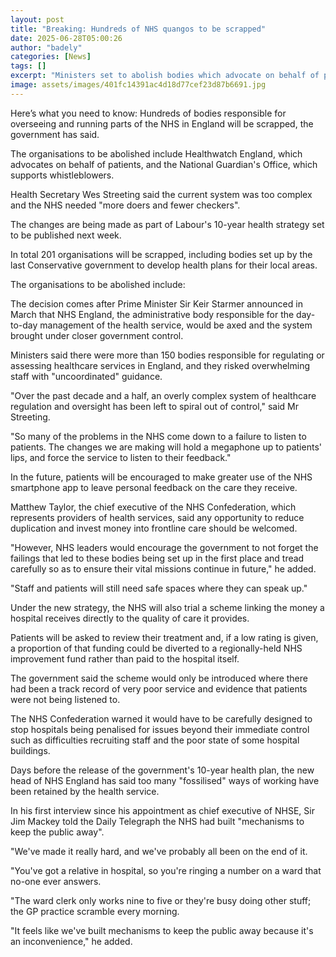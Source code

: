 ```yaml
---
layout: post
title: "Breaking: Hundreds of NHS quangos to be scrapped"
date: 2025-06-28T05:00:26
author: "badely"
categories: [News]
tags: []
excerpt: "Ministers set to abolish bodies which advocate on behalf of patients and support whistleblowers."
image: assets/images/401fc14391ac4d18d77cef23d87b6691.jpg
---
```


Here’s what you need to know: Hundreds of bodies responsible for overseeing and running parts of the NHS in England will be scrapped, the government has said.

The organisations to be abolished include Healthwatch England, which advocates on behalf of patients, and the National Guardian's Office, which supports whistleblowers.

Health Secretary Wes Streeting said the current system was too complex and the NHS needed "more doers and fewer checkers".

The changes are being made as part of Labour's 10-year health strategy set to be published next week.

In total 201 organisations will be scrapped, including bodies set up by the last Conservative government to develop health plans for their local areas.

The organisations to be abolished include:

The decision comes after Prime Minister Sir Keir Starmer announced in March that NHS England, the administrative body responsible for the day-to-day management of the health service, would be axed and the system brought under closer government control.

Ministers said there were more than 150 bodies responsible for regulating or assessing healthcare services in England, and they risked overwhelming staff with "uncoordinated" guidance.

"Over the past decade and a half, an overly complex system of healthcare regulation and oversight has been left to spiral out of control," said Mr Streeting.

"So many of the problems in the NHS come down to a failure to listen to patients. The changes we are making will hold a megaphone up to patients' lips, and force the service to listen to their feedback."

In the future, patients will be encouraged to make greater use of the NHS smartphone app to leave personal feedback on the care they receive.

Matthew Taylor, the chief executive of the NHS Confederation, which represents providers of health services, said any opportunity to reduce duplication and invest money into frontline care should be welcomed.

"However, NHS leaders would encourage the government to not forget the failings that led to these bodies being set up in the first place and tread carefully so as to ensure their vital missions continue in future," he added.

"Staff and patients will still need safe spaces where they can speak up."

Under the new strategy, the NHS will also trial a scheme linking the money a hospital receives directly to the quality of care it provides.

Patients will be asked to review their treatment and, if a low rating is given, a proportion of that funding could be diverted to a regionally-held NHS improvement fund rather than paid to the hospital itself.

The government said the scheme would only be introduced where there had been a track record of very poor service and evidence that patients were not being listened to.

The NHS Confederation warned it would have to be carefully designed to stop hospitals being penalised for issues beyond their immediate control such as difficulties recruiting staff and the poor state of some hospital buildings.

Days before the release of the government's 10-year health plan, the new head of NHS England has said too many "fossilised" ways of working have been retained by the health service.

In his first interview since his appointment as chief executive of NHSE, Sir Jim Mackey told the Daily Telegraph the NHS had built "mechanisms to keep the public away".

"We've made it really hard, and we've probably all been on the end of it.

"You've got a relative in hospital, so you're ringing a number on a ward that no-one ever answers.

"The ward clerk only works nine to five or they're busy doing other stuff; the GP practice scramble every morning.

"It feels like we've built mechanisms to keep the public away because it's an inconvenience," he added.

